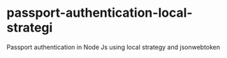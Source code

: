 # passport-authentication-local-strategi
Passport authentication in Node Js using local strategy and jsonwebtoken  
